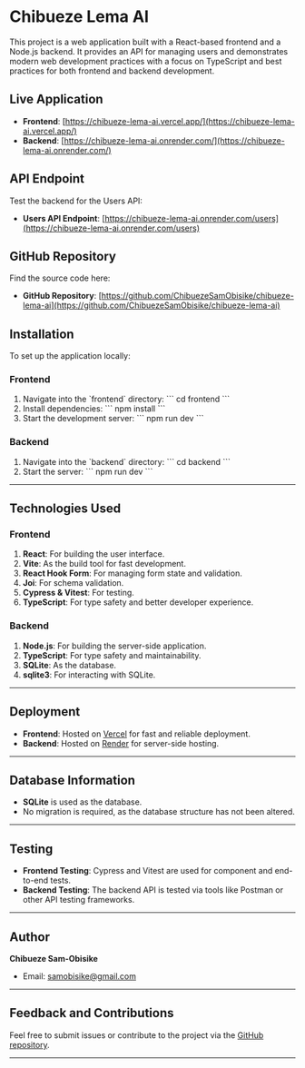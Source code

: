 # Chibueze Lema AI

This project is a web application built with a React-based frontend and a Node.js backend. It provides an API for managing users and demonstrates modern web development practices with a focus on TypeScript and best practices for both frontend and backend development.

## Live Application

- **Frontend**: [https://chibueze-lema-ai.vercel.app/](https://chibueze-lema-ai.vercel.app/)
- **Backend**: [https://chibueze-lema-ai.onrender.com/](https://chibueze-lema-ai.onrender.com/)

## API Endpoint

Test the backend for the Users API:

- **Users API Endpoint**: [https://chibueze-lema-ai.onrender.com/users](https://chibueze-lema-ai.onrender.com/users)

## GitHub Repository

Find the source code here:

- **GitHub Repository**: [https://github.com/ChibuezeSamObisike/chibueze-lema-ai](https://github.com/ChibuezeSamObisike/chibueze-lema-ai)

## Installation

To set up the application locally:

### Frontend

1. Navigate into the \`frontend\` directory:
   \`\`\`
   cd frontend
   \`\`\`
2. Install dependencies:
   \`\`\`
   npm install
   \`\`\`
3. Start the development server:
   \`\`\`
   npm run dev
   \`\`\`

### Backend

1. Navigate into the \`backend\` directory:
   \`\`\`
   cd backend
   \`\`\`
2. Start the server:
   \`\`\`
   npm run dev
   \`\`\`

---

## Technologies Used

### Frontend

1. **React**: For building the user interface.
2. **Vite**: As the build tool for fast development.
3. **React Hook Form**: For managing form state and validation.
4. **Joi**: For schema validation.
5. **Cypress & Vitest**: For testing.
6. **TypeScript**: For type safety and better developer experience.

### Backend

1. **Node.js**: For building the server-side application.
2. **TypeScript**: For type safety and maintainability.
3. **SQLite**: As the database.
4. **sqlite3**: For interacting with SQLite.

---

## Deployment

- **Frontend**: Hosted on [Vercel](https://vercel.com/) for fast and reliable deployment.
- **Backend**: Hosted on [Render](https://render.com/) for server-side hosting.

---

## Database Information

- **SQLite** is used as the database.
- No migration is required, as the database structure has not been altered.

---

## Testing

- **Frontend Testing**: Cypress and Vitest are used for component and end-to-end tests.
- **Backend Testing**: The backend API is tested via tools like Postman or other API testing frameworks.

---

## Author

**Chibueze Sam-Obisike**

- Email: [samobisike@gmail.com](mailto:samobisike@gmail.com)

---

## Feedback and Contributions

Feel free to submit issues or contribute to the project via the [GitHub repository](https://github.com/ChibuezeSamObisike/chibueze-lema-ai).

---
